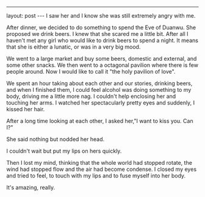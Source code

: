 ---
layout: post
--- I saw her and I know she was still extremely angry with me.

After dinner, we decided to do something to spend the Eve of Duanwu. She proposed we drink beers. I knew that she scared me a little bit. After all I haven't met any girl who would like to drink beers to spend a night. It means that she is either a lunatic, or was in a very big mood.
  
We went to a large market and buy some beers, domestic and external, and some other snacks. We then went to a octagonal pavilion where there is few people around. Now I would like to call it "the holy pavilion of love".

We spent an hour taking about each other and our stories, drinking beers, and when I finished them, I could feel alcohol was doing something to my body, driving me a little more nag. I couldn't help enclosing her and touching her arms. I watched her spectacularly pretty eyes and suddenly, I kissed her hair.

After a long time looking at each other, I asked her,"I want to kiss you. Can I?"

She said nothing but nodded her head.

I couldn't wait but put my lips on hers quickly.

Then I lost my mind, thinking that the whole world had stopped rotate, the wind had stopped flow and the air had become condense. I closed my eyes and tried to feel, to touch with my lips and to fuse myself into her body.

It's amazing, really.